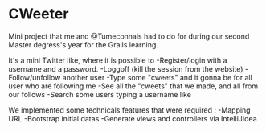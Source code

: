 CWeeter
=======

Mini project that me and @Tumeconnais had to do for during our second Master degress's year for the Grails learning.

It's a mini Twitter like, where it is possible to
  -Register/login with a username and a password.
  -Loggoff (kill the session from the website)
  -Follow/unfollow  another user
  -Type some "cweets" and it gonna be for all user who are following me
  -See all the "cweets" that we made, and all from our follows
  -Search some users typing a username like

We implemented some technicals features that were required : 
  -Mapping URL
  -Bootstrap initial datas
  -Generate views and controllers via IntelliJIdea
  
